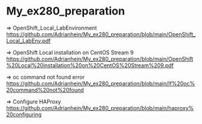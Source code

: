 # My_ex280_preparation

=> OpenShift_Local_LabEnvironment
https://github.com/Adrianhein/My_ex280_preparation/blob/main/OpenShift_Local_LabEnv.pdf

=> OpenShift Local installation on CentOS Stream 9
https://github.com/Adrianhein/My_ex280_preparation/blob/main/OpenShift%20Local%20installation%20on%20CentOS%20Stream%209.pdf

=> oc command not found error
https://github.com/Adrianhein/My_ex280_preparation/blob/main/If%20oc%20command%20not%20found

=> Configure HAProxy 
https://github.com/Adrianhein/My_ex280_preparation/blob/main/haproxy%20configuring



